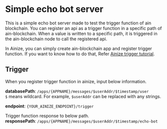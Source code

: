 # Simple echo bot server

This is a simple echo bot server made to test the trigger function of ain blockchain. You can register an api as a trigger function in a specific path of ain-blockchain. When a value is written to a specific path, it is triggered in the ain-blockchain node to call the registered api.

In Ainize, you can simply create ain-blockchain app and register trigger function. If you want to know how to do that, Refer [Ainize trigger tutorial](https://ai-network.gitbook.io/ainize-tutorials/tutorials-1/tutorial-for-ainize-trigger).


## Trigger
When you register trigger function in ainize, input below information.

**databasePath**: `/apps/{APPNAME}/messages/$userAddr/$timestamp/user`  
`$` means wildcard. For example, `$userAddr` can be replaced with any strings.

**endpoint**: `{YOUR_AINIZE_ENDPOINT}/trigger`

Trigger function response to below path.  
**responsePath**: `/apps/{APPNAME}/messages/$userAddr/$timestamp/echo-bot`
